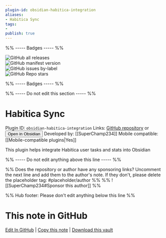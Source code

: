 ```yaml
---
plugin-id: obsidian-habitica-integration
aliases:
- Habitica Sync
tags: 
- 
publish: true
---
```


%% ----- Badges ----- %%

![GitHub all releases](https://img.shields.io/github/downloads/SuperChamp234/habitica-sync/total?color=573E7A&logo=github&style=for-the-badge)   
![GitHub manifest version](https://img.shields.io/github/manifest-json/v/SuperChamp234/habitica-sync?color=573E7A&logo=github&style=for-the-badge)   
![GitHub issues by-label](https://img.shields.io/github/issues/SuperChamp234/habitica-sync/help%20wanted?color=573E7A&logo=github&style=for-the-badge)   
![GitHub Repo stars](https://img.shields.io/github/stars/SuperChamp234/habitica-sync?color=573E7A&logo=github&style=for-the-badge)

%% ----- Badges ----- %%

%% ----- Do not edit this section ----- %%

# Habitica Sync

Plugin ID: `obsidian-habitica-integration`
Links: [GitHub repository](https://github.com/SuperChamp234/habitica-sync) or [<button id=HH>Open in Obsidian</button>](obsidian://goto-plugin?id=obsidian-habitica-integration)
Developed by: [[SuperChamp234]]
Mobile compatible: [[Mobile-compatible plugins|Yes]]

This plugin helps integrate Habitica user tasks and stats into Obsidian

%% ----- Do not edit anything above this line ----- %% 

%% Does the repository or author have any sponsoring links? Uncomment the next line and add them to the author's note. If they don't, please delete the placeholder tag: #placeholder/author %%
%% ![[SuperChamp234#Sponsor this author]] %%

%% Hub footer: Please don't edit anything below this line %%

# This note in GitHub

<span class="git-footer">[Edit In GitHub](https://github.dev/obsidian-community/obsidian-hub/blob/main/02%20-%20Community%20Expansions/02.05%20All%20Community%20Expansions/Plugins/obsidian-habitica-integration.md "git-hub-edit-note") | [Copy this note](https://raw.githubusercontent.com/obsidian-community/obsidian-hub/main/02%20-%20Community%20Expansions/02.05%20All%20Community%20Expansions/Plugins/obsidian-habitica-integration.md "git-hub-copy-note") | [Download this vault](https://github.com/obsidian-community/obsidian-hub/archive/refs/heads/main.zip "git-hub-download-vault") </span>
